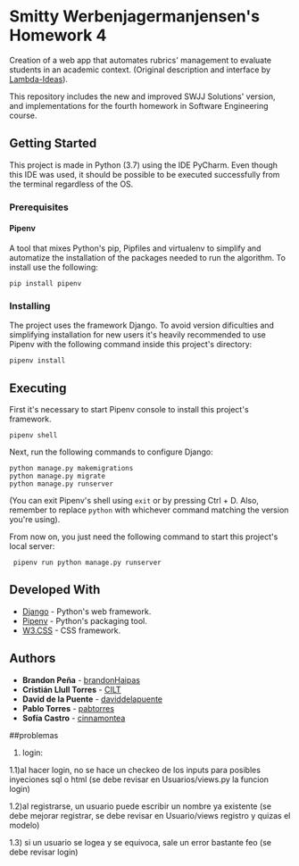 ﻿# Smitty Werbenjagermanjensen's Homework 4

Creation of a web app that automates rubrics' management to evaluate students in an academic context.
(Original description and interface by
[Lambda-Ideas](https://github.com/DCC-CC4401/2019-1-Lambda-Ideas)).

This repository includes the new and improved SWJJ Solutions' version, and implementations
for the fourth homework in Software Engineering course.


## Getting Started

This project is made in Python (3.7) using the IDE PyCharm.
Even though this IDE was used, it should be possible to be executed successfully from the terminal
regardless of the OS.


### Prerequisites

#### Pipenv
A tool that mixes Python's pip, Pipfiles and virtualenv to simplify and automatize the
installation of the packages needed to run the algorithm. To install use the following:

``` pip install pipenv ```


### Installing

The project uses the framework Django. To avoid version dificulties and simplifying installation
for new users it's heavily recommended to use Pipenv with the following command inside this project's directory:

``` pipenv install ```


## Executing

First it's necessary to start Pipenv console to install this project's framework.

``` pipenv shell ```

Next, run the following commands to configure Django:

```
python manage.py makemigrations
python manage.py migrate
python manage.py runserver
```

(You can exit Pipenv's shell using `exit` or by pressing Ctrl + D. Also, remember to replace `python`
with whichever command matching the version you're using). 

From now on, you just need the following command to start this project's local server:

``` pipenv run python manage.py runserver```


## Developed With
* [Django](https://www.djangoproject.com/) - Python's web framework.
* [Pipenv](https://pipenv.readthedocs.io/en/latest/) - Python's packaging tool.
* [W3.CSS](https://www.w3schools.com/w3css/) - CSS framework.


## Authors

* **Brandon Peña** - [brandonHaipas](https://github.com/brandonHaipas)
* **Cristián Llull Torres** - [CILT](https://github.com/CILT)
* **David de la Puente** - [daviddelapuente](https://github.com/daviddelapuente)
* **Pablo Torres** - [pabtorres](https://github.com/pabtorres)
* **Sofía Castro** - [cinnamontea](https://github.com/cinnamontea)


##problemas
1) login:
 
 1.1)al hacer login, no se hace un checkeo de los inputs para posibles
 inyeciones sql o html (se debe revisar en Usuarios/views.py la funcion login)
 
 1.2)al registrarse, un usuario puede escribir un nombre ya existente (se debe mejorar
 registrar, se debe revisar en Usuario/views registro y quizas el modelo)
 
 1.3) si un usuario se logea y se equivoca, sale un error bastante feo (se debe revisar login)